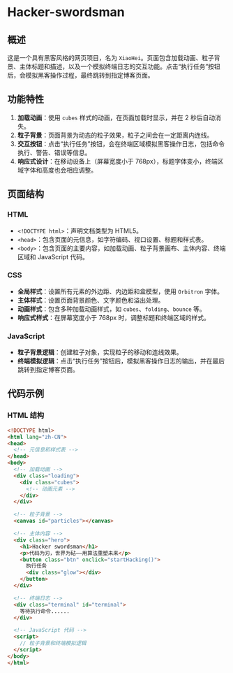 # Hacker-swordsman

## 概述
这是一个具有黑客风格的网页项目，名为 `XiaoHei`。页面包含加载动画、粒子背景、主体标题和描述，以及一个模拟终端日志的交互功能。点击“执行任务”按钮后，会模拟黑客操作过程，最终跳转到指定博客页面。

## 功能特性
1. **加载动画**：使用 `cubes` 样式的动画，在页面加载时显示，并在 2 秒后自动消失。
2. **粒子背景**：页面背景为动态的粒子效果，粒子之间会在一定距离内连线。
3. **交互按钮**：点击“执行任务”按钮，会在终端区域模拟黑客操作日志，包括命令执行、警告、错误等信息。
4. **响应式设计**：在移动设备上（屏幕宽度小于 768px），标题字体变小，终端区域字体和高度也会相应调整。

## 页面结构
### HTML
- `<!DOCTYPE html>`：声明文档类型为 HTML5。
- `<head>`：包含页面的元信息，如字符编码、视口设置、标题和样式表。
- `<body>`：包含页面的主要内容，如加载动画、粒子背景画布、主体内容、终端区域和 JavaScript 代码。

### CSS
- **全局样式**：设置所有元素的外边距、内边距和盒模型，使用 `Orbitron` 字体。
- **主体样式**：设置页面背景颜色、文字颜色和溢出处理。
- **动画样式**：包含多种加载动画样式，如 `cubes`、`folding`、`bounce` 等。
- **响应式样式**：在屏幕宽度小于 768px 时，调整标题和终端区域的样式。

### JavaScript
- **粒子背景逻辑**：创建粒子对象，实现粒子的移动和连线效果。
- **终端模拟逻辑**：点击“执行任务”按钮后，模拟黑客操作日志的输出，并在最后跳转到指定博客页面。

## 代码示例
### HTML 结构
```html
<!DOCTYPE html>
<html lang="zh-CN">
<head>
  <!-- 元信息和样式表 -->
</head>
<body>
  <!-- 加载动画 -->
  <div class="loading">
    <div class="cubes">
      <!-- 动画元素 -->
    </div>
  </div>

  <!-- 粒子背景 -->
  <canvas id="particles"></canvas>

  <!-- 主体内容 -->
  <div class="hero">
    <h1>Hacker swordsman</h1>
    <p>代码为刃，世界为砧——用算法重塑未来</p>
    <button class="btn" onclick="startHacking()">
      执行任务
      <div class="glow"></div>
    </button>
  </div>

  <!-- 终端日志 -->
  <div class="terminal" id="terminal">
    等待执行命令......
  </div>

  <!-- JavaScript 代码 -->
  <script>
    // 粒子背景和终端模拟逻辑
  </script>
</body>
</html>
